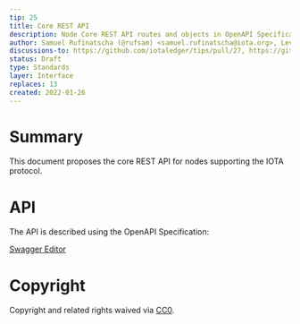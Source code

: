 ```yaml
---
tip: 25
title: Core REST API
description: Node Core REST API routes and objects in OpenAPI Specification
author: Samuel Rufinatscha (@rufsam) <samuel.rufinatscha@iota.org>, Levente Pap (@lzpap) <levente.pap@iota.org>
discussions-to: https://github.com/iotaledger/tips/pull/27, https://github.com/iotaledger/tips/discussions/53, https://github.com/iotaledger/tips/pull/57
status: Draft
type: Standards
layer: Interface
replaces: 13
created: 2022-01-26
---
```


# Summary

This document proposes the core REST API for nodes supporting the IOTA protocol.

# API

The API is described using the OpenAPI Specification:

[Swagger Editor](https://editor.swagger.io/?url=https://raw.githubusercontent.com/iotaledger/tips/main/tips/TIP-0025/core-rest-api.yaml)

# Copyright

Copyright and related rights waived via [CC0](https://creativecommons.org/publicdomain/zero/1.0/).
